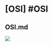 # [OSI] #OSI

## OSI.md

![](https://camo.githubusercontent.com/1a3e72a2c6c0d3c078f52d2c75699a4e419b0c8a76b05e1c57b1ae8e232f6e38/68747470733a2f2f7062732e7477696d672e636f6d2f74776565745f766964656f5f7468756d622f4746795f306c7361454141567979532e6a70673a6c61726765)

